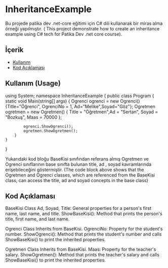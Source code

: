 # InheritanceExample
Bu projede patika dev .net-core eğitimi için C# dili kullanarak bir miras alma örneği yapılmıştır. (   This project demonstrate how to create an inheritance example using C# tech for Patika Dev .net core course).
## İçerik


- [Kullanım](#kullanım-(usage))
- [Kod Açıklaması](#kod-açıklaması)

## Kullanım (Usage)

using System;
namespace InheritanceExample
{
    public class Program
    {
        static void Main(string[] args)
        {
            Ogrenci ogrenci = new Ogrenci() {Title="Öğrenci", OgrenciNo = 1, Ad="Melike",Soyad="Göz"};
            Ogretmen ogretmen = new Ogretmen() { Title = "Öğretmen",Ad = "Sertan", Soyad = "Bozkuş", Maas = 70000 };

            ogrenci.ShowOgrenci();
            ogretmen.ShowOgretmen();
        }
    }
}

Yukarıdaki kod bloğu BaseKisi sınıfından referans almış Ogretmen ve Ogrenci sınıflarının base sınıfta bulunan title, ad , soyad kavramlarında erişebileceğini göstermiştir.
(The code block above shows that the Ogretmen and Ogrenci classes, which are referenced from the BaseKisi class, can access the title, ad and soyad concepts in the base class)

## Kod Açıklaması
BaseKisi Class
Ad, Soyad, Title: General properties for a person's first name, last name, and title.
ShowBaseKisi(): Method that prints the person's title, first name, and last name.

Ogrenci Class
Inherits from BaseKisi.
OgrenciNo: Property for the student's number.
ShowOgrenci(): Method that prints the student's number and calls ShowBaseKisi() to print the inherited properties.

Ogretmen Class
Inherits from BaseKisi.
Maas: Property for the teacher's salary.
ShowOgretmen(): Method that prints the teacher's salary and calls ShowBaseKisi() to print the inherited properties.
